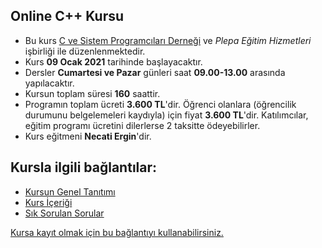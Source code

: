 ## Online C++ Kursu

+ Bu kurs [C ve Sistem Programcıları Derneği](http://www.csystem.org/) ve _Plepa Eğitim Hizmetleri_ işbirliği ile düzenlenmektedir.
+ Kurs __09 Ocak 2021__ tarihinde başlayacaktır.
+ Dersler __Cumartesi ve Pazar__ günleri saat __09.00-13.00__ arasında yapılacaktır.
+ Kursun toplam süresi __160__ saattir.
+ Programın toplam ücreti **3.600 TL**'dir. Öğrenci olanlara (öğrencilik durumunu belgelemeleri kaydıyla) için fiyat **3.600 TL**'dir. Katılımcılar, eğitim programı ücretini dilerlerse 2 taksitte ödeyebilirler.
+ Kurs eğitmeni **Necati Ergin**'dir.

## Kursla ilgili bağlantılar:
+ [Kursun Genel Tanıtımı](https://github.com/CSD-1993/Online-Cplusplus-Kursu/blob/master/kurs-tanıtımı.md)
+ [Kurs İçeriği](https://github.com/CSD-1993/Online-Cplusplus-Kursu/blob/master/kurs-icerigi.md)
+ [Sık Sorulan Sorular](https://github.com/CSD-1993/Online-Cplusplus-Kursu/edit/master/sss.md)

[Kursa kayıt olmak için bu bağlantıyı kullanabilirsiniz.](https://us02web.zoom.us/meeting/register/tZAlce-rpj0qHNDjdqFRmoPwMSW9rH1qY3TU)
